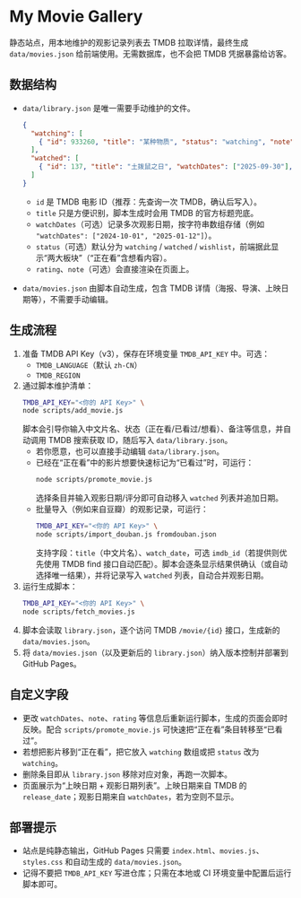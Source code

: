 # My Movie Gallery

静态站点，用本地维护的观影记录列表去 TMDB 拉取详情，最终生成 `data/movies.json` 给前端使用。无需数据库，也不会把 TMDB 凭据暴露给访客。

## 数据结构

- `data/library.json` 是唯一需要手动维护的文件。
  ```json
  {
    "watching": [
      { "id": 933260, "title": "某种物质", "status": "watching", "note": "…" }
    ],
    "watched": [
      { "id": 137, "title": "土拨鼠之日", "watchDates": ["2025-09-30"], "rating": 8 }
    ]
  }
  ```
  - `id` 是 TMDB 电影 ID（推荐：先查询一次 TMDB，确认后写入）。
  - `title` 只是方便识别，脚本生成时会用 TMDB 的官方标题兜底。
  - `watchDates`（可选）记录多次观影日期，按字符串数组存储（例如 `"watchDates": ["2024-10-01", "2025-01-12"]`）。
  - `status`（可选）默认分为 `watching` / `watched` / `wishlist`，前端据此显示“两大板块”（“正在看”含想看内容）。
  - `rating`、`note`（可选）会直接渲染在页面上。

- `data/movies.json` 由脚本自动生成，包含 TMDB 详情（海报、导演、上映日期等），不需要手动编辑。

## 生成流程

1. 准备 TMDB API Key（v3），保存在环境变量 `TMDB_API_KEY` 中。可选：
   - `TMDB_LANGUAGE`（默认 `zh-CN`）
   - `TMDB_REGION`
2. 通过脚本维护清单：
   ```bash
   TMDB_API_KEY="<你的 API Key>" \
   node scripts/add_movie.js
   ```
   脚本会引导你输入中文片名、状态（正在看/已看过/想看）、备注等信息，并自动调用 TMDB 搜索获取 ID，随后写入 `data/library.json`。
   - 若你愿意，也可以直接手动编辑 `data/library.json`。
   - 已经在“正在看”中的影片想要快速标记为“已看过”时，可运行：
     ```bash
     node scripts/promote_movie.js
     ```
     选择条目并输入观影日期/评分即可自动移入 `watched` 列表并追加日期。
   - 批量导入（例如来自豆瓣）的观影记录，可运行：
     ```bash
     TMDB_API_KEY="<你的 API Key>" \
     node scripts/import_douban.js fromdouban.json
     ```
     支持字段：`title`（中文片名）、`watch_date`，可选 `imdb_id`（若提供则优先使用 TMDB find 接口自动匹配）。脚本会逐条显示结果供确认（或自动选择唯一结果），并将记录写入 `watched` 列表，自动合并观影日期。
3. 运行生成脚本：
   ```bash
   TMDB_API_KEY="<你的 API Key>" \
   node scripts/fetch_movies.js
   ```
4. 脚本会读取 `library.json`，逐个访问 TMDB `/movie/{id}` 接口，生成新的 `data/movies.json`。
5. 将 `data/movies.json`（以及更新后的 `library.json`）纳入版本控制并部署到 GitHub Pages。

## 自定义字段

- 更改 `watchDates`、`note`、`rating` 等信息后重新运行脚本，生成的页面会即时反映。配合 `scripts/promote_movie.js` 可快速把“正在看”条目转移至“已看过”。
- 若想把影片移到“正在看”，把它放入 `watching` 数组或把 `status` 改为 `watching`。
- 删除条目即从 `library.json` 移除对应对象，再跑一次脚本。
- 页面展示为“上映日期 + 观影日期列表”。上映日期来自 TMDB 的 `release_date`；观影日期来自 `watchDates`，若为空则不显示。

## 部署提示

- 站点是纯静态输出，GitHub Pages 只需要 `index.html`、`movies.js`、`styles.css` 和自动生成的 `data/movies.json`。
- 记得不要把 `TMDB_API_KEY` 写进仓库；只需在本地或 CI 环境变量中配置后运行脚本即可。
